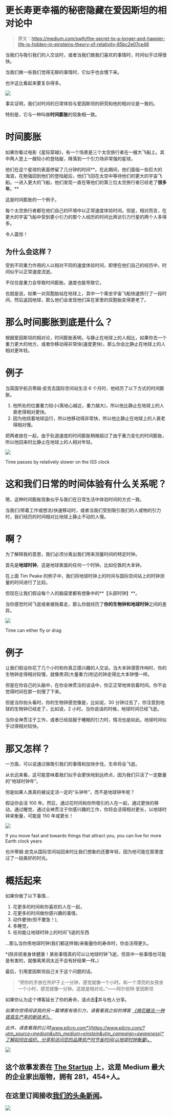 # 更长寿更幸福的秘密隐藏在爱因斯坦的相对论中

> 原文：<https://medium.com/swlh/the-secret-to-a-longer-and-happier-life-is-hidden-in-einsteins-theory-of-relativity-85bc2e07ce48>

当我们与吸引我们的人交谈时，或者当我们做我们喜欢的事情时，时间似乎过得很快。

当我们做一些我们觉得无聊的事情时，它似乎也会慢下来。

也许这比看起来要复杂得多。

![](img/90fc6e2b63fe59ac77e0dd38f54f5e0a.png)

事实证明，我们对时间的日常体验与爱因斯坦的研究和他的相对论是一致的。

特别是，它与一种叫做**时间膨胀**的现象相一致。

# 时间膨胀

如果你看过电影《星际穿越》，有一个场景是三个太空旅行者在一艘大飞船上。其中两人登上一艘较小的登陆艇，降落到一个引力场非常强的星球。

他们在这个星球的表面停留了几分钟的时间**。在此期间，他们面临一些巨大的海浪，在勉强回到他们的登陆艇后，他们飞回在太空中等待他们的更大的宇宙飞船。一进入更大的飞船，他们发现一直在等他们的第三位太空旅行者已经老了**很多年**。**

这是时间膨胀的一个例子。

每个太空旅行者都在他们自己的环境中以正常速度体验时间。但是，相对而言，在更大的宇宙飞船中受到更小引力的那个人经历的时间比拜访引力行星的两个人多得多。

令人震惊！

## 为什么会这样？

受到不同重力作用的人以相对不同的速度体验时间，即使在他们自己的经历中，时间似乎以正常速度流逝。

不仅仅是重力会导致时间膨胀。速度也能导致它。

也就是说，如果一对双胞胎站在地球上，其中一个乘坐宇宙飞船快速旅行了一段时间，然后返回地球，那么他们会发现他们呆在家里的双胞胎变得更老了。

# 那么时间膨胀到底是什么？

根据爱因斯坦的相对论，时间膨胀表明，与静止在地球上的人相比，如果你去一个重力更大的地方，或者你移动得非常快(速度更快)，那么你会比静止在地球上的人相对更年轻。

# 例子

当英国宇航员蒂姆·皮克去国际空间站生活 6 个月时，他经历了以下方式的时间膨胀。

1.  他所处的位置重力较小(离地心越近，重力越大)，所以他比静止在地球上的人衰老得相对更快。
2.  因为他绕着地球运行，所以他移动得非常快，所以他比静止在地球上的人衰老得相对慢。

把两者放在一起，由于轨道速度的时间膨胀稍微超过了由于重力变化的时间膨胀，所以他回来时比静止在地球上的人相对年轻。

![](img/b4095f14f96b85367a9c46c5390e45ec.png)

Time passes by relatively slower on the ISS clock

# 这和我们日常的时间体验有什么关系呢？

嗯，这种时间膨胀现象似乎与我们在日常生活中体验时间的方式一致。

当我们(带着工作或想法)快速移动时，或者当我们受到吸引我们的人或物的引力时，我们经历的时间相对比地球上静止不动的人慢。

# 啊？

为了解释我的意思，我们必须分离出我们用来测量时间的特定时钟。

首先是**地球时钟**。这是地球表面的任何一个时钟。比如伦敦的大本钟。

在上面 Tim Peake 的例子中，我们将地球时钟上的时间与国际空间站上的时钟测量的时间进行了比较。

但现在让我们假设每个人的脑袋里都有想象中的**【头部时钟】**。

当你感觉时间飞逝或者被拖着走，那么你就经历了**你的生物钟和地球时钟**之间的差异。

![](img/8e3191942dfa7b4940adddb9e6a37783.png)

Time can either fly or drag

# 例子

让我们假设你花了几个小时和你真正感兴趣的人交谈。当大本钟滴答作响时，你的生物钟走得相对较慢，就像黑洞(大量重力)附近的钟走得比大本钟慢一样。

但是在你自己的头脑中，在你全神贯注的谈话中，你正正常地体验着时间。你不会觉得时间在那一刻慢了下来。

但是当你抬头看时，你的生物钟感觉像是，比如说，30 分钟过去了，你注意到地球的生物钟已经走了，比如说，2 小时。当你说话的时候，地球时间已经飞逝。

当你全神贯注于工作，或者已经屈服于睡眠的引力时，情况也是如此。地球时间似乎过得相对较快。

# 那又怎样？

一方面，可以说通过做吸引我们的事情和加快步伐，生命将会飞逝。

从长远来看，这可能意味着我们似乎会更快地到达终点，因为我们只活了一定数量的“地球时钟年”。

但是如果人类真的被设定活一定的“头钟年”，而不是地球钟年呢？

假设你会活 100 年。然后，通过花时间和你所吸引的人在一起，通过更快的移动，通过睡觉，通过全神贯注于你感兴趣的工作，你将会活得相对更长，以地球时钟来衡量，可能是 150 年或更长！

![](img/5d2846b555eb72a8bdc0f570bd99a79d.png)

If you move fast and towards things that attract you, you can live for more Earth clock years

也许蒂姆·皮克从国际空间站回来时比我们想象的还要年轻，因为他可能在那里度过了一段美好的时光。

# 概括起来

如果你做了以下事情…

1.  花更多的时间和你喜欢的人在一起，
2.  花更多的时间做你感兴趣的事情，
3.  动作要快(但不要急！),
4.  多睡觉，
5.  任何能让地球时钟上的时间飞逝的东西

…那么当你用地球时钟(我们都这样做)来衡量你的寿命时，你会活得更久。

*(除非损害身体健康！某些事情真的可以让地球时钟飞逝，但其中一些事情也可能是有害的，就像离黑洞太近不会有好结果一样。)

最后，引用爱因斯坦自己关于这个问题的话。

> “把你的手放在热炉子上一分钟，感觉就像一个小时。和一个漂亮的女孩坐一个小时，感觉就像一分钟。这就是相对论。”——阿尔伯特·爱因斯坦

如果你认为这个博客延长了你的寿命，请点击👏并与他人分享。

*如果你觉得阅读我的另一篇博客有吸引力，请看看我之前的博客* [*《棉花糖法:一种提高生产率的新技术》。*](/swlh/the-marshmallow-method-a-new-technique-to-increase-productivity-80bd085b9d95)

*此外，请查看我的公司*[*www.pilcro.com*](https://www.pilcro.com/?utm_source=medium&utm_medium=einstein&utm_campaign=awareness)*了解如何在组织、分享和访问您的品牌资产时节省时间(以地球时钟衡量)。*

![](img/731acf26f5d44fdc58d99a6388fe935d.png)

## 这个故事发表在 [The Startup](https://medium.com/swlh) 上，这是 Medium 最大的企业家出版物，拥有 281，454+人。

## 在这里订阅接收[我们的头条新闻](http://growthsupply.com/the-startup-newsletter/)。

![](img/731acf26f5d44fdc58d99a6388fe935d.png)